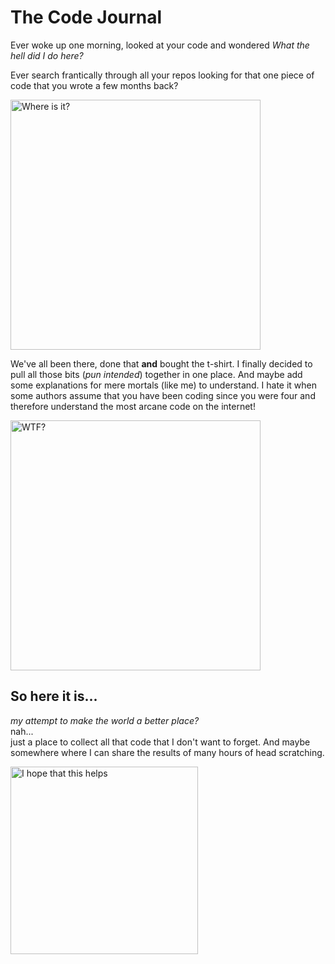 # The Code Journal

Ever woke up one morning, looked at your code and wondered *What the hell did I do here?*

Ever search frantically through all your repos looking for that one piece of code that you wrote a few months back? 

<img src="vernon-naidoo-coder.github.io/docs/assets/images/search.png" alt="Where is it?" width="400"/>

We've all been there, done that **and** bought the t-shirt. I finally decided to pull all those bits (*pun intended*) together in one place. And maybe add some explanations for mere mortals (like me) to understand. I hate it when some authors assume that you have been coding since you were four and therefore understand the most arcane code on the internet!  

<img src="vernon-naidoo-coder.github.io/assets/images/hard_to_understand.png" alt="WTF?" width="400"/>

## So here it is...  
*my attempt to make the world a better place?*  
nah...  
just a place to collect all that code that I don't want to forget. And maybe somewhere where I can share the results of many hours of head scratching.

<img src="vernon-naidoo-coder.github.io/assets/images/share.jpg" alt="I hope that this helps" width="300"/>
